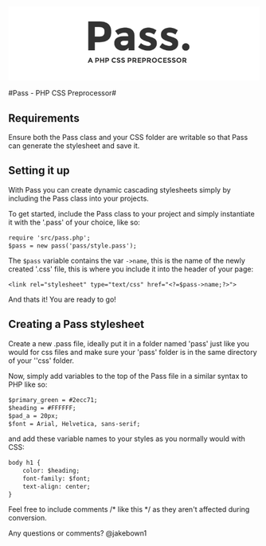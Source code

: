 <div style="text-align:center"><img src="./assets/logo_long.png"></div>

#Pass - PHP CSS Preprocessor#

## Requirements ##

Ensure both the Pass class and your CSS folder are writable so that Pass can generate the stylesheet and save it.

## Setting it up ##
With Pass you can create dynamic cascading stylesheets simply by including the Pass class into your projects.

To get started, include the Pass class to your project and simply instantiate it with the '.pass' of your choice, like so: 

```
require 'src/pass.php';
$pass = new pass('pass/style.pass');
```

The `$pass` variable contains the var `->name`, this is the name of the newly created '.css' file, this is where you include it into the header of your page: 

```
<link rel="stylesheet" type="text/css" href="<?=$pass->name;?>">
```

And thats it! You are ready to go!

## Creating a Pass stylesheet ##

Create a new .pass file, ideally put it in a folder named 'pass' just like you would for css files and make sure your 'pass' folder is in the same directory of your ''css' folder. 

Now, simply add variables to the top of the Pass file in a similar syntax to PHP like so:

```
$primary_green = #2ecc71;
$heading = #FFFFFF;
$pad_a = 20px;
$font = Arial, Helvetica, sans-serif;
```

and add these variable names to your styles as you normally would with CSS: 

```
body h1 {
	color: $heading;
	font-family: $font;
	text-align: center;
}
```
Feel free to include comments /* like this */ as they aren't affected during conversion.

Any questions or comments? @jakebown1
